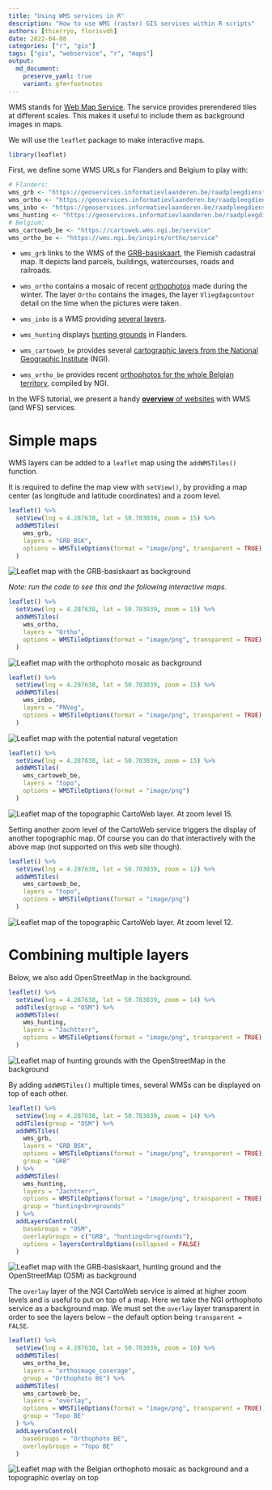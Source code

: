 ```yaml
---
title: "Using WMS services in R"
description: "How to use WMS (raster) GIS services within R scripts"
authors: [thierryo, florisvdh]
date: 2022-04-08
categories: ["r", "gis"]
tags: ["gis", "webservice", "r", "maps"]
output: 
  md_document:
    preserve_yaml: true
    variant: gfm+footnotes
---
```


WMS stands for [Web Map
Service](https://en.wikipedia.org/wiki/Web_Map_Service). The service
provides prerendered tiles at different scales. This makes it useful to
include them as background images in maps.

We will use the `leaflet` package to make interactive maps.

``` r
library(leaflet)
```

First, we define some WMS URLs for Flanders and Belgium to play with:

``` r
# Flanders:
wms_grb <- "https://geoservices.informatievlaanderen.be/raadpleegdiensten/GRB-basiskaart/wms"
wms_ortho <- "https://geoservices.informatievlaanderen.be/raadpleegdiensten/OMWRGBMRVL/wms"
wms_inbo <- "https://geoservices.informatievlaanderen.be/raadpleegdiensten/INBO/wms"
wms_hunting <- "https://geoservices.informatievlaanderen.be/raadpleegdiensten/Jacht/wms"
# Belgium:
wms_cartoweb_be <- "https://cartoweb.wms.ngi.be/service"
wms_ortho_be <- "https://wms.ngi.be/inspire/ortho/service"
```

-   `wms_grb` links to the WMS of the
    [GRB-basiskaart](http://www.geopunt.be/catalogus/webservicefolder/aa04ae22-2297-98c3-1ffd-3440-5aff-bd2c-8a0cc151),
    the Flemish cadastral map. It depicts land parcels, buildings,
    watercourses, roads and railroads.

-   `wms_ortho` contains a mosaic of recent
    [orthophotos](http://www.geopunt.be/catalogus/webservicefolder/418e8e4a-12c1-80a8-8306-fcf4-799c-581d-c4e38594)
    made during the winter. The layer `Ortho` contains the images, the
    layer `Vliegdagcontour` detail on the time when the pictures were
    taken.

-   `wms_inbo` is a WMS providing [several layers]().

-   `wms_hunting` displays [hunting
    grounds](http://www.geopunt.be/catalogus/webservicefolder/525f1e17-c7d8-3bf3-550c-82c4-7fb3-e97c-a9bc3a6b)
    in Flanders.

-   `wms_cartoweb_be` provides several [cartographic layers from the
    National Geographic
    Institute](https://www.ngi.be/website/aanbod/digitale-geodata/cartoweb-be/)
    (NGI).

-   `wms_ortho_be` provides recent [orthophotos for the whole Belgian
    territory](https://www.geo.be/catalog/details/29238f19-ac79-4a4a-a797-5490226381ec?l=en),
    compiled by NGI.

In the WFS tutorial, we present a handy [**overview** of
websites](../spatial_wfs_services/#useful-overviews-of-web-feature-services)
with WMS (and WFS) services.

# Simple maps

WMS layers can be added to a `leaflet` map using the `addWMSTiles()`
function.

It is required to define the map view with `setView()`, by providing a
map center (as longitude and latitude coordinates) and a zoom level.

``` r
leaflet() %>% 
  setView(lng = 4.287638, lat = 50.703039, zoom = 15) %>%
  addWMSTiles(
    wms_grb,
    layers = "GRB_BSK",
    options = WMSTileOptions(format = "image/png", transparent = TRUE)
  )
```

![Leaflet map with the GRB-basiskaart as
background](index_files/figure-gfm/unnamed-chunk-4-1.png)

*Note: run the code to see this and the following interactive maps.*

``` r
leaflet() %>% 
  setView(lng = 4.287638, lat = 50.703039, zoom = 15) %>% 
  addWMSTiles(
    wms_ortho,
    layers = "Ortho",
    options = WMSTileOptions(format = "image/png", transparent = TRUE)
  )
```

![Leaflet map with the orthophoto mosaic as
background](index_files/figure-gfm/unnamed-chunk-5-1.png)

``` r
leaflet() %>% 
  setView(lng = 4.287638, lat = 50.703039, zoom = 15) %>% 
  addWMSTiles(
    wms_inbo,
    layers = "PNVeg",
    options = WMSTileOptions(format = "image/png", transparent = TRUE)
  )
```

![Leaflet map with the potential natural
vegetation](index_files/figure-gfm/unnamed-chunk-6-1.png)

``` r
leaflet() %>% 
  setView(lng = 4.287638, lat = 50.703039, zoom = 15) %>% 
  addWMSTiles(
    wms_cartoweb_be,
    layers = "topo",
    options = WMSTileOptions(format = "image/png")
  )
```

![Leaflet map of the topographic CartoWeb layer. At zoom level
15.](index_files/figure-gfm/unnamed-chunk-7-1.png)

Setting another zoom level of the CartoWeb service triggers the display
of another topographic map. Of course you can do that interactively with
the above map (not supported on this web site though).

``` r
leaflet() %>% 
  setView(lng = 4.287638, lat = 50.703039, zoom = 12) %>% 
  addWMSTiles(
    wms_cartoweb_be,
    layers = "topo",
    options = WMSTileOptions(format = "image/png")
  )
```

![Leaflet map of the topographic CartoWeb layer. At zoom level
12.](index_files/figure-gfm/unnamed-chunk-8-1.png)

# Combining multiple layers

Below, we also add OpenStreetMap in the background.

``` r
leaflet() %>% 
  setView(lng = 4.287638, lat = 50.703039, zoom = 14) %>% 
  addTiles(group = "OSM") %>%
  addWMSTiles(
    wms_hunting,
    layers = "Jachtterr",
    options = WMSTileOptions(format = "image/png", transparent = TRUE)
  )
```

![Leaflet map of hunting grounds with the OpenStreetMap in the
background](index_files/figure-gfm/unnamed-chunk-9-1.png)

By adding `addWMSTiles()` multiple times, several WMSs can be displayed
on top of each other.

``` r
leaflet() %>% 
  setView(lng = 4.287638, lat = 50.703039, zoom = 14) %>% 
  addTiles(group = "OSM") %>%
  addWMSTiles(
    wms_grb,
    layers = "GRB_BSK",
    options = WMSTileOptions(format = "image/png", transparent = TRUE),
    group = "GRB"
  ) %>%
  addWMSTiles(
    wms_hunting,
    layers = "Jachtterr",
    options = WMSTileOptions(format = "image/png", transparent = TRUE),
    group = "hunting<br>grounds"
  ) %>%
  addLayersControl(
    baseGroups = "OSM",
    overlayGroups = c("GRB", "hunting<br>grounds"),
    options = layersControlOptions(collapsed = FALSE)
  )
```

![Leaflet map with the GRB-basiskaart, hunting ground and the
OpenStreetMap (OSM) as
background](index_files/figure-gfm/unnamed-chunk-10-1.png)

The `overlay` layer of the NGI CartoWeb service is aimed at higher zoom
levels and is useful to put on top of a map. Here we take the NGI
orthophoto service as a background map. We must set the `overlay` layer
transparent in order to see the layers below – the default option being
`transparent = FALSE`.

``` r
leaflet() %>% 
  setView(lng = 4.287638, lat = 50.703039, zoom = 16) %>% 
  addWMSTiles(
    wms_ortho_be,
    layers = "orthoimage_coverage",
    group = "Orthophoto BE") %>%
  addWMSTiles(
    wms_cartoweb_be,
    layers = "overlay",
    options = WMSTileOptions(format = "image/png", transparent = TRUE),
    group = "Topo BE"
  ) %>%
  addLayersControl(
    baseGroups = "Orthophoto BE",
    overlayGroups = "Topo BE"
  )
```

![Leaflet map with the Belgian orthophoto mosaic as background and a
topographic overlay on
top](index_files/figure-gfm/unnamed-chunk-11-1.png)

